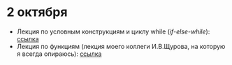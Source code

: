 # 2 октября

* Лекция по условным конструкциям и циклу while (*if-else-while*): [ссылка]()
* Лекция по функциям (лекция моего коллеги И.В.Щурова, на которую я всегда опираюсь):  [ссылка](http://nbviewer.math-hse.info/github/ischurov/pythonhse/blob/master/Lecture%204.ipynb)
